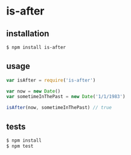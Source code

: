 # is-after


## installation

```sh
$ npm install is-after
```

## usage

```js
var isAfter = require('is-after')

var now = new Date()
var sometimeInThePast = new Date('1/1/1983')

isAfter(now, sometimeInThePast) // true
```

## tests

```sh
$ npm install
$ npm test
```
